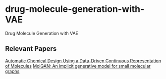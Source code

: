 # drug-molecule-generation-with-VAE

Drug Molecule Generation with VAE

## Relevant Papers

[Automatic Chemical Design Using a Data-Driven Continuous Representation of Molecules](https://pubs.acs.org/doi/10.1021/acscentsci.7b00572)
[MolGAN: An implicit generative model for small molecular graphs](https://arxiv.org/abs/1805.11973)
